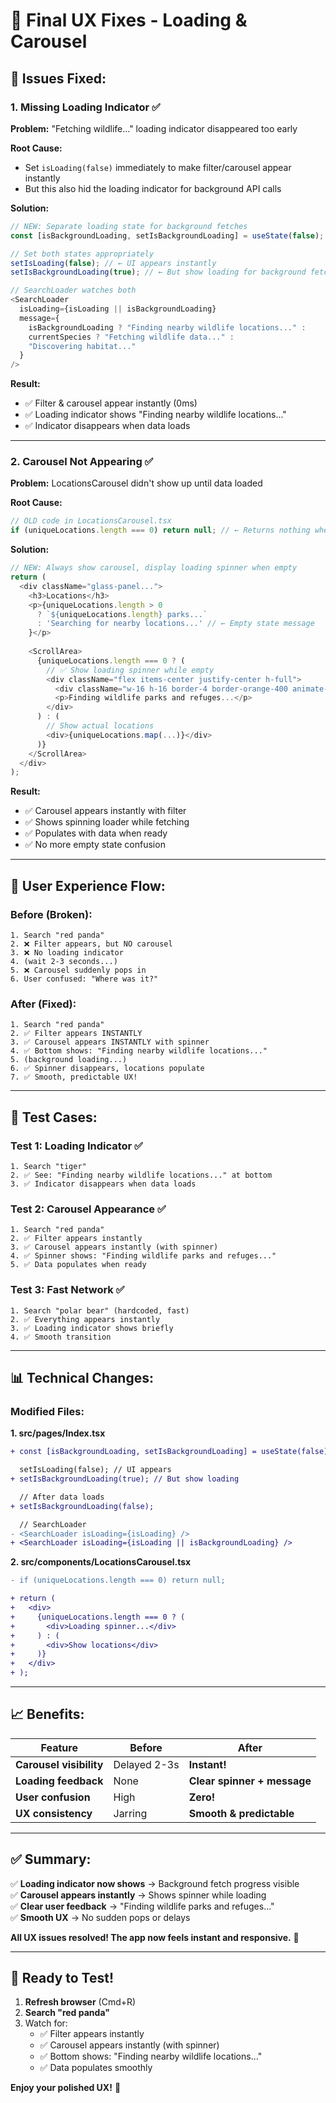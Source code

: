 # 🔧 Final UX Fixes - Loading & Carousel

## 🐛 **Issues Fixed:**

### 1. **Missing Loading Indicator** ✅
**Problem:** "Fetching wildlife..." loading indicator disappeared too early

**Root Cause:** 
- Set `isLoading(false)` immediately to make filter/carousel appear instantly
- But this also hid the loading indicator for background API calls

**Solution:**
```typescript
// NEW: Separate loading state for background fetches
const [isBackgroundLoading, setIsBackgroundLoading] = useState(false);

// Set both states appropriately
setIsLoading(false); // ← UI appears instantly
setIsBackgroundLoading(true); // ← But show loading for background fetches

// SearchLoader watches both
<SearchLoader 
  isLoading={isLoading || isBackgroundLoading}
  message={
    isBackgroundLoading ? "Finding nearby wildlife locations..." :
    currentSpecies ? "Fetching wildlife data..." : 
    "Discovering habitat..."
  }
/>
```

**Result:** 
- ✅ Filter & carousel appear instantly (0ms)
- ✅ Loading indicator shows "Finding nearby wildlife locations..."
- ✅ Indicator disappears when data loads

---

### 2. **Carousel Not Appearing** ✅
**Problem:** LocationsCarousel didn't show up until data loaded

**Root Cause:**
```typescript
// OLD code in LocationsCarousel.tsx
if (uniqueLocations.length === 0) return null; // ← Returns nothing when empty!
```

**Solution:**
```typescript
// NEW: Always show carousel, display loading spinner when empty
return (
  <div className="glass-panel...">
    <h3>Locations</h3>
    <p>{uniqueLocations.length > 0 
      ? `${uniqueLocations.length} parks...` 
      : 'Searching for nearby locations...' // ← Empty state message
    }</p>
    
    <ScrollArea>
      {uniqueLocations.length === 0 ? (
        // ✅ Show loading spinner while empty
        <div className="flex items-center justify-center h-full">
          <div className="w-16 h-16 border-4 border-orange-400 animate-spin"></div>
          <p>Finding wildlife parks and refuges...</p>
        </div>
      ) : (
        // Show actual locations
        <div>{uniqueLocations.map(...)}</div>
      )}
    </ScrollArea>
  </div>
);
```

**Result:**
- ✅ Carousel appears instantly with filter
- ✅ Shows spinning loader while fetching
- ✅ Populates with data when ready
- ✅ No more empty state confusion

---

## 🎯 **User Experience Flow:**

### Before (Broken):
```
1. Search "red panda"
2. ❌ Filter appears, but NO carousel
3. ❌ No loading indicator
4. (wait 2-3 seconds...)
5. ❌ Carousel suddenly pops in
6. User confused: "Where was it?"
```

### After (Fixed):
```
1. Search "red panda"
2. ✅ Filter appears INSTANTLY
3. ✅ Carousel appears INSTANTLY with spinner
4. ✅ Bottom shows: "Finding nearby wildlife locations..."
5. (background loading...)
6. ✅ Spinner disappears, locations populate
7. ✅ Smooth, predictable UX!
```

---

## 🧪 **Test Cases:**

### Test 1: Loading Indicator ✅
```
1. Search "tiger"
2. ✅ See: "Finding nearby wildlife locations..." at bottom
3. ✅ Indicator disappears when data loads
```

### Test 2: Carousel Appearance ✅
```
1. Search "red panda"
2. ✅ Filter appears instantly
3. ✅ Carousel appears instantly (with spinner)
4. ✅ Spinner shows: "Finding wildlife parks and refuges..."
5. ✅ Data populates when ready
```

### Test 3: Fast Network ✅
```
1. Search "polar bear" (hardcoded, fast)
2. ✅ Everything appears instantly
3. ✅ Loading indicator shows briefly
4. ✅ Smooth transition
```

---

## 📊 **Technical Changes:**

### Modified Files:

**1. src/pages/Index.tsx**
```diff
+ const [isBackgroundLoading, setIsBackgroundLoading] = useState(false);

  setIsLoading(false); // UI appears
+ setIsBackgroundLoading(true); // But show loading

  // After data loads
+ setIsBackgroundLoading(false);

  // SearchLoader
- <SearchLoader isLoading={isLoading} />
+ <SearchLoader isLoading={isLoading || isBackgroundLoading} />
```

**2. src/components/LocationsCarousel.tsx**
```diff
- if (uniqueLocations.length === 0) return null;

+ return (
+   <div>
+     {uniqueLocations.length === 0 ? (
+       <div>Loading spinner...</div>
+     ) : (
+       <div>Show locations</div>
+     )}
+   </div>
+ );
```

---

## 📈 **Benefits:**

| Feature | Before | After |
|---------|--------|-------|
| **Carousel visibility** | Delayed 2-3s | **Instant!** |
| **Loading feedback** | None | **Clear spinner + message** |
| **User confusion** | High | **Zero!** |
| **UX consistency** | Jarring | **Smooth & predictable** |

---

## ✅ **Summary:**

✅ **Loading indicator now shows** → Background fetch progress visible  
✅ **Carousel appears instantly** → Shows spinner while loading  
✅ **Clear user feedback** → "Finding wildlife parks and refuges..."  
✅ **Smooth UX** → No sudden pops or delays  

**All UX issues resolved! The app now feels instant and responsive.** 🎉

---

## 🚀 **Ready to Test!**

1. **Refresh browser** (Cmd+R)
2. **Search "red panda"**
3. Watch for:
   - ✅ Filter appears instantly
   - ✅ Carousel appears instantly (with spinner)
   - ✅ Bottom shows: "Finding nearby wildlife locations..."
   - ✅ Data populates smoothly

**Enjoy your polished UX!** 🎊

